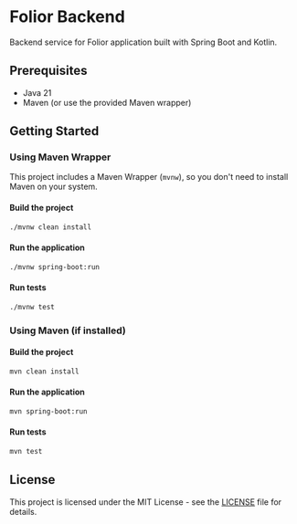 # Folior Backend

Backend service for Folior application built with Spring Boot and Kotlin.

## Prerequisites

- Java 21
- Maven (or use the provided Maven wrapper)

## Getting Started

### Using Maven Wrapper

This project includes a Maven Wrapper (`mvnw`), so you don't need to install Maven on your system.

#### Build the project

```bash
./mvnw clean install
```

#### Run the application

```bash
./mvnw spring-boot:run
```

#### Run tests

```bash
./mvnw test
```

### Using Maven (if installed)

#### Build the project

```bash
mvn clean install
```

#### Run the application

```bash
mvn spring-boot:run
```

#### Run tests

```bash
mvn test
```

## License

This project is licensed under the MIT License - see the [LICENSE](LICENSE) file for details.
